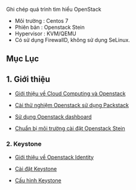 Ghi chép quá trình tìm hiểu OpenStack
- Môi trường : Centos 7
- Phiên bản : Openstack Stein
- Hypervisor : KVM/QEMU
- Có sử dụng FirewallD, không sử dụng SeLinux.

## Mục Lục

## 1. Giới thiệu

- [Giới thiệu về Cloud Computing và Openstack](./docs/01.Overview/01.Introduce-to-Cloud-Computing.md)


- [Cài thử nghiệm Openstack sử dụng Packstack](./docs/01.Overview/02.Install_packstack_OpenstackStein.md)

- [Sử dụng Openstack dashboard](./docs/01.Overview/03.Use-Dashboard.md)

- [Chuẩn bị môi trường cài đặt Openstack Stein](./docs/01.Overview/04.Enviroment-setup.md)

### 2. Keystone

- [Giới thiệu về  Openstack  Identity](./docs/02.Keystone/01.Introduct-Keystone.md)

- [Cài đặt Keystone ](./docs/02.Keystone/02.Install-Keystone.md)

- [Cấu hình Keystone](./docs/02.Keystone/03.Config-Keystone.md)


